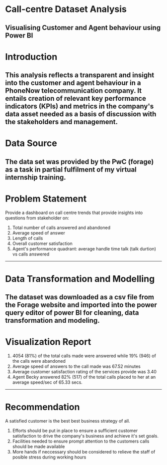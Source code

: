 # Call-centre Dataset Analysis

Visualising Customer and Agent behaviour using Power BI
-----------------------------------------------------------------------------------------
# Introduction

This analysis reflects a transparent and insight into the customer and agent behaviour in a PhoneNow telecommunication company. It entails creation of relevant key performance indicators (KPIs) and metrics in the company's data asset needed as a basis of discussion with the stakeholders and management. 
--------------------------------------------------------------------------------------------------------------------------------------------------
# Data Source

The data set was provided by the PwC (forage) as a task in partial fulfilment of  my virtual internship training. 
-------------------------------------------------------------------------------------------------------------------
# Problem Statement

Provide a dashboard on call centre trends that provide insights into questions from stakeholder on:
1. Total number of calls answered and abandoned
2. Average speed of answer
3. Length of calls
4. Overall customer satisfaction
5. Agent's performance quadrant: average handle time talk (talk durtion) vs calls answered
------------------------------------------------------------------------------------------------------------------------------------------------
# Data Transformation and Modelling

The dataset was downloaded as a csv file from the Forage website and imported into the power query editor of power BI for cleaning, data transformation and modeling. 
--------------------------------------------------------------------------------------------------------------------------------------------------------------------
# Visualization Report

1. 4054 (81%) of the total calls made were answered while 19% (946) of the calls were abandoned
2. Average speed of answers to the call made was 67.52 minutes
3. Average customer satisfaction rating of the services provide was 3.40
5. Agent Becky answered 82% (517) of the total calls placed to her at an average speed/sec of 65.33 secs.
--------------------------------------------------------------------------------------------------------------------------------------------------------------------
# Recommendation

A satisfied customer is the best best business strategy of all. 
1. Efforts should be put in place to ensure a sufficient customer satisfaction to drive the company's business and achieve it's set goals. 
2. Facilities needed to ensure prompt attention to the customers calls should be made available
3. More hands if neccessary should be considered to relieve the staff of posible stress during working hours


